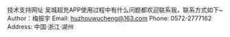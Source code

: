 技术支持网址 吴城超充APP使用过程中有什么问题都欢迎联系我，联系方式如下~
Author：梅振宇
Email: huzhouwucheng@163.com
Phone: 0572-2777162
Address: 中国·浙江·湖州
